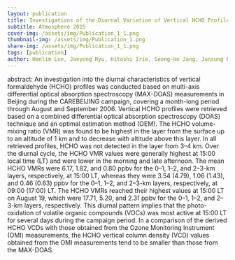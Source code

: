 ```yaml
---
layout: publication
title: Investigations of the Diurnal Variation of Vertical HCHO Profiles Based on MAX-DOAS Measurements in Beijing Comparisons with OMI Vertical Column Data
subtitle: Atmosphere 2015
cover-img: /assets/img/Publication_1_1.png
thumbnail-img: /assets/img/Publication_1.png
share-img: /assets/img/Publication_1_1.png
tags: [publication]
author: Hanlim Lee, Jaeyong Ryu, Hitoshi Irie, Seong-Ho Jang, Junsung Park, Wonei Choi and Hyunkee Hong
---
```


abstract: An investigation into the diurnal characteristics of vertical formaldehyde (HCHO) profiles was conducted based on multi-axis differential optical absorption spectroscopy (MAX-DOAS) measurements in Beijing during the CAREBEIJING campaign, covering a month-long period through August and September 2006. Vertical HCHO profiles were retrieved based on a combined differential optical absorption spectroscopy (DOAS) technique and an optimal estimation method (OEM). The HCHO volume-mixing ratio (VMR) was found to be highest in the layer from the surface up to an altitude of 1 km and to decrease with altitude above this layer. In all retrieved profiles, HCHO was not detected in the layer from 3–4 km. Over the diurnal cycle, the HCHO VMR values were generally highest at 15:00 local time (LT) and were lower in the morning and late afternoon. The mean HCHO VMRs were 6.17, 1.82, and 0.80 ppbv for the 0–1, 1–2, and 2–3-km layers, respectively, at 15:00 LT, whereas they were 3.54 (4.79), 1.06 (1.43), and 0.46 (0.63) ppbv for the 0–1, 1–2, and 2–3-km layers, respectively, at 09:00 (17:00) LT. The HCHO VMRs reached their highest values at 15:00 LT on August 19, which were 17.71, 5.20, and 2.31 ppbv for the 0–1, 1–2, and 2–3-km layers, respectively. This diurnal pattern implies that the photo-oxidation of volatile organic compounds (VOCs) was most active at 15:00 LT for several days during the campaign period. In a comparison of the derived HCHO VCDs with those obtained from the Ozone Monitoring Instrument (OMI) measurements, the HCHO vertical column density (VCD) values obtained from the OMI measurements tend to be smaller than those from the
MAX-DOAS.
